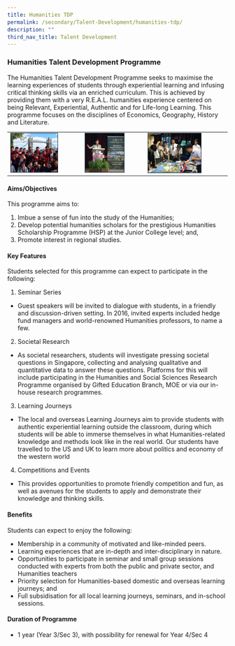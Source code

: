 ```yaml
---
title: Humanities TDP
permalink: /secondary/Talent-Development/humanities-tdp/
description: ""
third_nav_title: Talent Development
---
```

### Humanities Talent Development Programme

The Humanities Talent Development Programme seeks to maximise the learning experiences of students through experiential learning and infusing critical thinking skills via an enriched curriculum. This is achieved by providing them with a very R.E.A.L. humanities experience centered on being Relevant, Experiential, Authentic and for Life-long Learning. This programme focuses on the disciplines of Economics, Geography, History and Literature.

|  	|  	|  	|
|---	|---	|---	|
| <img src="/images/htdp1.png" style="width:70%"> 	| <img src="/images/htdp2.png" style="width:70%"> 	| <img src="/images/htdp3.png" style="width:70%"> 	|

#### Aims/Objectives

This programme aims to:

1.  Imbue a sense of fun into the study of the Humanities;
2.  Develop potential humanities scholars for the prestigious Humanities Scholarship Programme (HSP) at the Junior College level; and,
3.  Promote interest in regional studies.

#### Key Features

Students selected for this programme can expect to participate in the following:

1.  Seminar Series

*   Guest speakers will be invited to dialogue with students, in a friendly and discussion-driven setting. In 2016, invited experts included hedge fund managers and world-renowned Humanities professors, to name a few.

2.  Societal Research

*   As societal researchers, students will investigate pressing societal questions in Singapore, collecting and analysing qualitative and quantitative data to answer these questions. Platforms for this will include participating in the Humanities and Social Sciences Research Programme organised by Gifted Education Branch, MOE or via our in-house research programmes.

3.  Learning Journeys

*   The local and overseas Learning Journeys aim to provide students with authentic experiential learning outside the classroom, during which students will be able to immerse themselves in what Humanities-related knowledge and methods look like in the real world. Our students have travelled to the US and UK to learn more about politics and economy of the western world

4.  Competitions and Events

*   This provides opportunities to promote friendly competition and fun, as well as avenues for the students to apply and demonstrate their knowledge and thinking skills.

#### Benefits

Students can expect to enjoy the following:

*   Membership in a community of motivated and like-minded peers.
*   Learning experiences that are in-depth and inter-disciplinary in nature.
*   Opportunities to participate in seminar and small group sessions conducted with experts from both the public and private sector, and Humanities teachers
*   Priority selection for Humanities-based domestic and overseas learning journeys; and
*   Full subsidisation for all local learning journeys, seminars, and in-school sessions.

#### Duration of Programme

*   1 year (Year 3/Sec 3), with possibility for renewal for Year 4/Sec 4